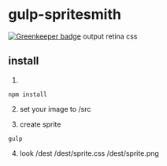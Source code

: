 # gulp-spritesmith

[![Greenkeeper badge](https://badges.greenkeeper.io/wilf312/gulp-spritesmith.svg)](https://greenkeeper.io/)
output retina css

## install

1. 
```
npm install
```

2. set your image to /src

3. create sprite
```
gulp
```

4. look /dest
/dest/sprite.css
/dest/sprite.png
